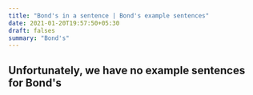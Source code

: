```yaml
---
title: "Bond's in a sentence | Bond's example sentences"
date: 2021-01-20T19:57:50+05:30
draft: falses
summary: "Bond's"
---
```

## Unfortunately, we have no example sentences for Bond's                 

